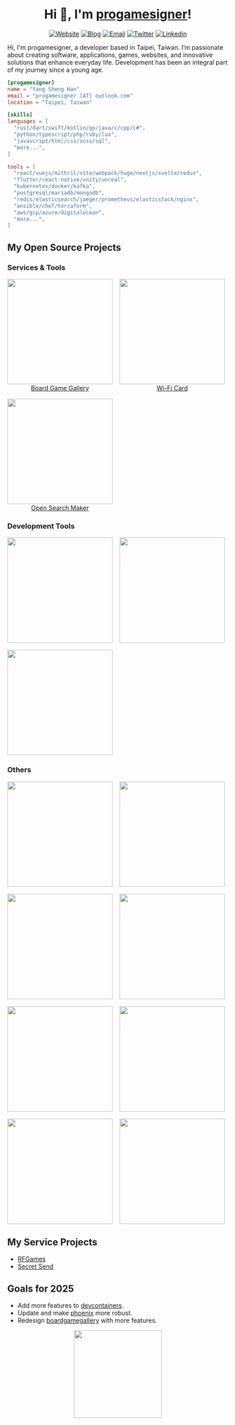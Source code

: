 
<div align="center">

# Hi 👋, I'm [progamesigner](https://progamesigner.com)!

</div>

<div align="center">

  [![Website](https://img.shields.io/badge/Website-black?style=flat-square&labelColor=black&logo=hugo&logoColor=ff4088)](https://progamesigner.com)
  [![Blog](https://img.shields.io/badge/Blog-black?style=flat-square&labelColor=black&logo=blogger&logoColor=ff5722)](https://0x148.com)
  [![Email](https://img.shields.io/badge/Email-black?style=flat-square&labelColor=black&logo=gmail&logoColor=d14836)](mailto:progamesigner@outlook.com)
  [![Twitter](https://img.shields.io/badge/Twitter-black?style=flat-square&labelColor=black&logo=twitter&logoColor=1da1f2)](https://twitter.com/progamesigner)
  [![Linkedin](https://img.shields.io/badge/LinkedIn-black?style=flat-square&labelColor=black&logo=Linkedin&logoColor=0077b5)](https://www.linkedin.com/in/progamesigner)

</div>

Hi, I'm progamesigner, a developer based in Taipei, Taiwan. I’m passionate about creating software, applications, games, websites, and innovative solutions that enhance everyday life. Development has been an integral part of my journey since a young age.

```toml
[progamesigner]
name = "Yang Sheng Han"
email = "progamesigner [AT] outlook.com"
location = "Taipei, Taiwan"

[skills]
languages = [
  "rust/dart/swift/kotlin/go/java/c/cpp/c#",
  "python/typescript/php/ruby/lua",
  "javascript/html/css/scss/sql",
  "more...",
]

tools = [
  "react/vuejs/mithril/vite/webpack/hugo/nextjs/svelte/redux",
  "flutter/react-native/unity/unreal",
  "kubernetes/docker/kafka",
  "postgresql/mariadb/mongodb",
  "redis/elasticsearch/jaeger/prometheus/elasticstack/nginx",
  "ansible/chef/terraform",
  "aws/gcp/azure/digitalocean",
  "more...",
]
```

## My Open Source Projects

### Services & Tools

<div style="display:flex;flex-wrap:wrap;gap:1rem;">
  <div style="display:flex;flex-direction:column;align-items:center">
    <a href="https://github.com/progamesigner/boardgamegallery">
      <img width="240" src="https://github-readme-stats.vercel.app/api/pin/?username=progamesigner&repo=boardgamegallery&hide_border=true&theme=transparent" />
    </a>
    <a href="https://boardgames.0x148.com">Board Game Gallery</a>
  </div>
  <div style="display:flex;flex-direction:column;align-items:center">
    <a href="https://github.com/progamesigner/wificard">
      <img width="240" src="https://github-readme-stats.vercel.app/api/pin/?username=progamesigner&repo=wificard&hide_border=true&theme=transparent" />
    </a>
    <a href="https://wificard.0x148.com">Wi-Fi Card</a>
  </div>
  <div style="display:flex;flex-direction:column;align-items:center">
    <a href="https://github.com/progamesigner/open-search-maker">
      <img width="240" src="https://github-readme-stats.vercel.app/api/pin/?username=progamesigner&repo=open-search-maker&hide_border=true&theme=transparent" />
    </a>
    <a href="https://open-search-maker.0x148.com">Open Search Maker</a>
  </div>
</div>

### Development Tools

<div style="display:flex;flex-wrap:wrap;gap:1rem;">
  <a href="https://github.com/progamesigner/devcontainers">
    <img width="240" src="https://github-readme-stats.vercel.app/api/pin/?username=progamesigner&repo=devcontainers&hide_border=true&theme=transparent" />
  </a>
  <a href="https://github.com/progamesigner/devtools">
    <img width="240" src="https://github-readme-stats.vercel.app/api/pin/?username=progamesigner&repo=devtools&hide_border=true&theme=transparent" />
  </a>
  <a href="https://github.com/progamesigner/vscode-server">
    <img width="240" src="https://github-readme-stats.vercel.app/api/pin/?username=progamesigner&repo=vscode-server&hide_border=true&theme=transparent" />
  </a>
</div>

### Others

<div style="display:flex;flex-wrap:wrap;gap:1rem;">
  <a href="https://github.com/progamesigner/manifests">
    <img width="240" src="https://github-readme-stats.vercel.app/api/pin/?username=progamesigner&repo=manifests&hide_border=true&theme=transparent" />
  </a>
  <a href="https://github.com/progamesigner/playbooks">
    <img width="240" src="https://github-readme-stats.vercel.app/api/pin/?username=progamesigner&repo=playbooks&hide_border=true&theme=transparent" />
  </a>
  <a href="https://github.com/progamesigner/phoenix">
    <img width="240" src="https://github-readme-stats.vercel.app/api/pin/?username=progamesigner&repo=phoenix&hide_border=true&theme=transparent" />
  </a>
  <a href="https://github.com/progamesigner/hugo-theme-0x148">
    <img width="240" src="https://github-readme-stats.vercel.app/api/pin/?username=progamesigner&repo=hugo-theme-0x148&hide_border=true&theme=transparent" />
  </a>
  <a href="https://github.com/progamesigner/gw2-dps-report">
    <img width="240" src="https://github-readme-stats.vercel.app/api/pin/?username=progamesigner&repo=gw2-dps-report&hide_border=true&theme=transparent" />
  </a>
  <a href="https://github.com/progamesigner/rfgames-web">
    <img width="240" src="https://github-readme-stats.vercel.app/api/pin/?username=progamesigner&repo=rfgames-web&hide_border=true&theme=transparent" />
  </a>
  <a href="https://github.com/progamesigner/rfgames-backend">
    <img width="240" src="https://github-readme-stats.vercel.app/api/pin/?username=progamesigner&repo=rfgames-backend&hide_border=true&theme=transparent" />
  </a>
  <a href="https://github.com/progamesigner/rfgames-manifests">
    <img width="240" src="https://github-readme-stats.vercel.app/api/pin/?username=progamesigner&repo=rfgames-manifests&hide_border=true&theme=transparent" />
  </a>
</div>

## My Service Projects

- [RFGames](https://rfgames.tw)
- [Secret Send](https://send.0x148.com)

## Goals for 2025

- Add more features to [devcontainers](https://github.com/progamesigner/devcontainers).
- Update and make [phoenix](https://github.com/progamesigner/phoenix) more robust.
- Redesign [boardgamegallery](https://github.com/progamesigner/boardgamegallery) with more features.

<div align="center">
  <a href="https://github.com/progamesigner">
    <img height="200" src="https://github-readme-stats.vercel.app/api?username=progamesigner&count_private=true&hide_border=true&show_icons=true&theme=transparent" />
  </a>
</div>
